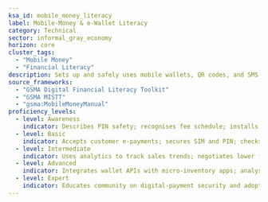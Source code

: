 ```yaml
---
ksa_id: mobile_money_literacy
label: Mobile-Money & e-Wallet Literacy
category: Technical
sector: informal_gray_economy
horizon: core
cluster_tags:
  - "Mobile Money"
  - "Financial Literacy"
description: Sets up and safely uses mobile wallets, QR codes, and SMS banking to receive payments, transfer funds, and build transaction history.
source_frameworks:
  - "GSMA Digital Financial Literacy Toolkit"
  - "GSMA MISTT" 
  - "gsma:MobileMoneyManual"
proficiency_levels:
  - level: Awareness
    indicator: Describes PIN safety; recognises fee schedule; installs wallet app and performs test transfer.
  - level: Basic
    indicator: Accepts customer e-payments; secures SIM and PIN; checks balance.
  - level: Intermediate
    indicator: Uses analytics to track sales trends; negotiates lower fees; pays bills; saves in mobile wallet; resolves errors via call center.
  - level: Advanced
    indicator: Integrates wallet APIs with micro-inventory apps; analyses SMS statements; tracks business expenses.
  - level: Expert
    indicator: Educates community on digital-payment security and adoption; partners with agents; advocates consumer-protection..
---
```

